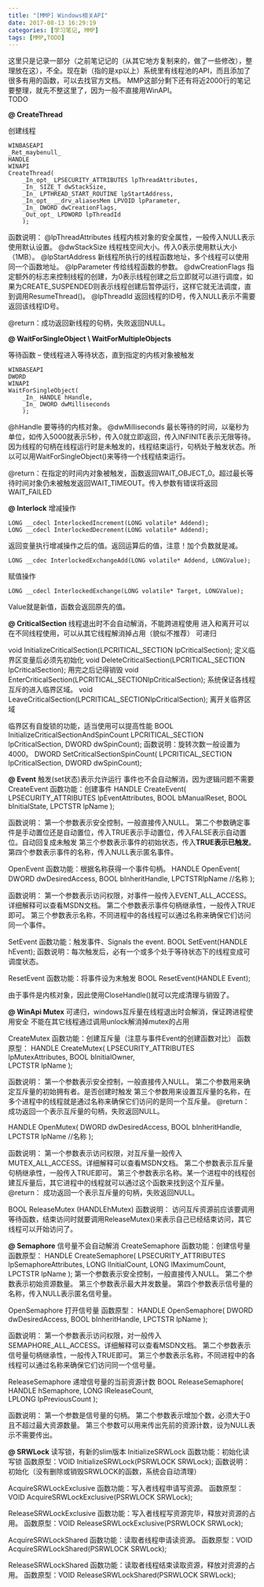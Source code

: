 ```yaml
---
title: "[MMP] Windows相关API"
date: 2017-08-13 16:29:19
categories: [学习笔记, MMP]  
tags: [MMP,TODO]
---
```

这里只是记录一部分（之前笔记记的（从其它地方复制来的，做了一些修改），整理放在这），不全。现在新（指的是xp以上）系统里有线程池的API，而且添加了很多有用的函数，可以去找官方文档。  <!--more-->
MMP这部分剩下还有将近2000行的笔记要整理，就先不整这里了，因为一般不直接用WinAPI。  
TODO

**@ CreateThread**

创建线程
```
WINBASEAPI
_Ret_maybenull_
HANDLE
WINAPI
CreateThread(
    _In_opt_ LPSECURITY_ATTRIBUTES lpThreadAttributes,
    _In_ SIZE_T dwStackSize,
    _In_ LPTHREAD_START_ROUTINE lpStartAddress,
    _In_opt_ __drv_aliasesMem LPVOID lpParameter,
    _In_ DWORD dwCreationFlags,
    _Out_opt_ LPDWORD lpThreadId
    );
```

函数说明：
@lpThreadAttributes 线程内核对象的安全属性，一般传入NULL表示使用默认设置。
@dwStackSize 线程栈空间大小。传入0表示使用默认大小（1MB）。
@lpStartAddress 新线程所执行的线程函数地址，多个线程可以使用同一个函数地址。
@lpParameter 传给线程函数的参数。
@dwCreationFlags 指定额外的标志来控制线程的创建，为0表示线程创建之后立即就可以进行调度，如果为CREATE_SUSPENDED则表示线程创建后暂停运行，这样它就无法调度，直到调用ResumeThread()。
@lpThreadId 返回线程的ID号，传入NULL表示不需要返回该线程ID号。

@return：成功返回新线程的句柄，失败返回NULL。 


**@ WaitForSingleObject \ WaitForMultipleObjects**

等待函数 – 使线程进入等待状态，直到指定的内核对象被触发
```
WINBASEAPI
DWORD
WINAPI
WaitForSingleObject(
    _In_ HANDLE hHandle,
    _In_ DWORD dwMilliseconds
    );
```

@hHandle 要等待的内核对象。
@dwMilliseconds 最长等待的时间，以毫秒为单位，如传入5000就表示5秒，传入0就立即返回，传入INFINITE表示无限等待。
因为线程的句柄在线程运行时是未触发的，线程结束运行，句柄处于触发状态。所以可以用WaitForSingleObject()来等待一个线程结束运行。

@return：在指定的时间内对象被触发，函数返回WAIT_OBJECT_0。超过最长等待时间对象仍未被触发返回WAIT_TIMEOUT。传入参数有错误将返回WAIT_FAILED




**@ Interlock**
增减操作

```
LONG __cdecl InterlockedIncrement(LONG volatile* Addend);
LONG __cdecl InterlockedDecrement(LONG volatile* Addend);
```

返回变量执行增减操作之后的值。返回运算后的值，注意！加个负数就是减。
```
LONG __cdec InterlockedExchangeAdd(LONG volatile* Addend, LONGValue);
```

赋值操作

```
LONG __cdecl InterlockedExchange(LONG volatile* Target, LONGValue);
```
Value就是新值，函数会返回原先的值。



**@ CriticalSection**
线程退出时不会自动解消，不能跨进程使用
进入和离开可以在不同线程使用，可以从其它线程解消掉占用（貌似不推荐）
可递归

void InitializeCriticalSection(LPCRITICAL_SECTION lpCriticalSection);
定义临界区变量后必须先初始化
void DeleteCriticalSection(LPCRITICAL_SECTION lpCriticalSection);
用完之后记得销毁
void EnterCriticalSection(LPCRITICAL_SECTIONlpCriticalSection);
系统保证各线程互斥的进入临界区域。
void LeaveCriticalSection(LPCRITICAL_SECTIONlpCriticalSection);
离开关临界区域

临界区有自旋锁的功能，适当使用可以提高性能
BOOL InitializeCriticalSectionAndSpinCount
  LPCRITICAL_SECTION lpCriticalSection,
  DWORD dwSpinCount);
函数说明：旋转次数一般设置为4000。
DWORD SetCriticalSectionSpinCount(
  LPCRITICAL_SECTION lpCriticalSection,
  DWORD dwSpinCount);


**@ Event**
触发(set状态)表示允许运行
事件也不会自动解消，因为逻辑问题不需要
CreateEvent
函数功能：创建事件
HANDLE CreateEvent(
 LPSECURITY_ATTRIBUTES lpEventAttributes,
 BOOL bManualReset,
 BOOL bInitialState,
 LPCTSTR lpName
);

函数说明：
第一个参数表示安全控制，一般直接传入NULL。
第二个参数确定事件是手动置位还是自动置位，传入TRUE表示手动置位，传入FALSE表示自动置位。自动回复成未触发
第三个参数表示事件的初始状态，传入**TRUE表示已触发**。
第四个参数表示事件的名称，传入NULL表示匿名事件。

OpenEvent
函数功能：根据名称获得一个事件句柄。
HANDLE OpenEvent(
 DWORD dwDesiredAccess,
 BOOL bInheritHandle,
 LPCTSTRlpName     //名称
);

函数说明：
第一个参数表示访问权限，对事件一般传入EVENT_ALL_ACCESS。详细解释可以查看MSDN文档。
第二个参数表示事件句柄继承性，一般传入TRUE即可。
第三个参数表示名称，不同进程中的各线程可以通过名称来确保它们访问同一个事件。

SetEvent
函数功能：触发事件、Signals the event.
BOOL SetEvent(HANDLE hEvent);
函数说明：每次触发后，必有一个或多个处于等待状态下的线程变成可调度状态。

ResetEvent
函数功能：将事件设为末触发
BOOL ResetEvent(HANDLE Event);

由于事件是内核对象，因此使用CloseHandle()就可以完成清理与销毁了。




**@ WinApi Mutex**
可递归，windows互斥量在线程退出时会解消，保证跨进程使用安全
不能在其它线程通过调用unlock解消掉mutex的占用



CreateMutex
函数功能：创建互斥量（注意与事件Event的创建函数对比）
函数原型：
HANDLE CreateMutex(
  LPSECURITY_ATTRIBUTES lpMutexAttributes,
  BOOL bInitialOwner,     
  LPCTSTR lpName
);

函数说明：
第一个参数表示安全控制，一般直接传入NULL。
第二个参数用来确定互斥量的初始拥有者。是否创建时触发
第三个参数用来设置互斥量的名称，在多个进程中的线程就是通过名称来确保它们访问的是同一个互斥量。
@return：
成功返回一个表示互斥量的句柄，失败返回NULL。

HANDLE OpenMutex(
 DWORD dwDesiredAccess,
 BOOL bInheritHandle,
 LPCTSTR lpName     //名称
);

函数说明：
第一个参数表示访问权限，对互斥量一般传入MUTEX_ALL_ACCESS。详细解释可以查看MSDN文档。
第二个参数表示互斥量句柄继承性，一般传入TRUE即可。
第三个参数表示名称。某一个进程中的线程创建互斥量后，其它进程中的线程就可以通过这个函数来找到这个互斥量。
@return：
成功返回一个表示互斥量的句柄，失败返回NULL。

BOOL ReleaseMutex (HANDLEhMutex)
函数说明：
访问互斥资源前应该要调用等待函数，结束访问时就要调用ReleaseMutex()来表示自己已经结束访问，其它线程可以开始访问了。



**@ Semaphore**
信号量不会自动解消
CreateSemaphore
函数功能：创建信号量
函数原型：
HANDLE CreateSemaphore(
  LPSECURITY_ATTRIBUTES lpSemaphoreAttributes,
  LONG lInitialCount,
  LONG lMaximumCount,
  LPCTSTR lpName
);
第一个参数表示安全控制，一般直接传入NULL。
第二个参数表示初始资源数量。
第三个参数表示最大并发数量。
第四个参数表示信号量的名称，传入NULL表示匿名信号量。

OpenSemaphore
打开信号量
函数原型：
HANDLE OpenSemaphore(
  DWORD dwDesiredAccess,
  BOOL bInheritHandle,
  LPCTSTR lpName
);

函数说明：
第一个参数表示访问权限，对一般传入SEMAPHORE_ALL_ACCESS。详细解释可以查看MSDN文档。
第二个参数表示信号量句柄继承性，一般传入TRUE即可。
第三个参数表示名称，不同进程中的各线程可以通过名称来确保它们访问同一个信号量。


ReleaseSemaphore
递增信号量的当前资源计数
BOOL ReleaseSemaphore(
  HANDLE hSemaphore,
  LONG lReleaseCount,  
  LPLONG lpPreviousCount 
);

函数说明：
第一个参数是信号量的句柄。
第二个参数表示增加个数，必须大于0且不超过最大资源数量。
第三个参数可以用来传出先前的资源计数，设为NULL表示不需要传出。



**@ SRWLock**
读写锁，有新的slim版本
InitializeSRWLock
函数功能：初始化读写锁
函数原型：VOID InitializeSRWLock(PSRWLOCK SRWLock);
函数说明：初始化（没有删除或销毁SRWLOCK的函数，系统会自动清理）

AcquireSRWLockExclusive
函数功能：写入者线程申请写资源。
函数原型：VOID AcquireSRWLockExclusive(PSRWLOCK SRWLock);

ReleaseSRWLockExclusive
函数功能：写入者线程写资源完毕，释放对资源的占用。
函数原型：VOID ReleaseSRWLockExclusive(PSRWLOCK SRWLock);

AcquireSRWLockShared
函数功能：读取者线程申请读资源。
函数原型：VOID AcquireSRWLockShared(PSRWLOCK SRWLock);

ReleaseSRWLockShared
函数功能：读取者线程结束读取资源，释放对资源的占用。
函数原型：VOID ReleaseSRWLockShared(PSRWLOCK SRWLock);


